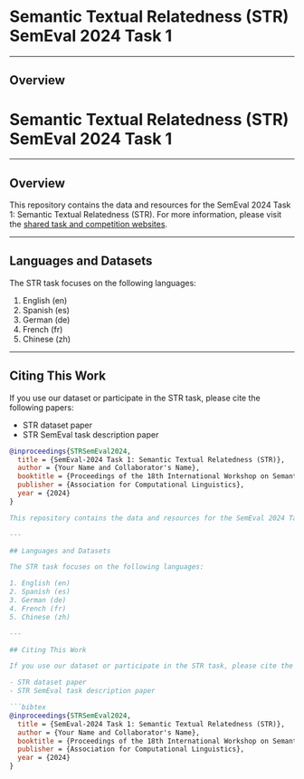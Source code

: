 # Semantic Textual Relatedness (STR) SemEval 2024 Task 1

---

## Overview

# Semantic Textual Relatedness (STR) SemEval 2024 Task 1

---

## Overview

This repository contains the data and resources for the SemEval 2024 Task 1: Semantic Textual Relatedness (STR). For more information, please visit the [shared task and competition websites](https://semantic-textual-relatedness.github.io).

---

## Languages and Datasets

The STR task focuses on the following languages:

1. English (en)
2. Spanish (es)
3. German (de)
4. French (fr)
5. Chinese (zh)

---

## Citing This Work

If you use our dataset or participate in the STR task, please cite the following papers:

- STR dataset paper
- STR SemEval task description paper

```bibtex
@inproceedings{STRSemEval2024,
  title = {SemEval-2024 Task 1: Semantic Textual Relatedness (STR)},
  author = {Your Name and Collaborator's Name},
  booktitle = {Proceedings of the 18th International Workshop on Semantic Evaluation (SemEval-2024)},
  publisher = {Association for Computational Linguistics},
  year = {2024}
}

This repository contains the data and resources for the SemEval 2024 Task 1: Semantic Textual Relatedness (STR). For more information, please visit the [shared task and competition websites](https://semantic-textual-relatedness.github.io).

---

## Languages and Datasets

The STR task focuses on the following languages:

1. English (en)
2. Spanish (es)
3. German (de)
4. French (fr)
5. Chinese (zh)

---

## Citing This Work

If you use our dataset or participate in the STR task, please cite the following papers:

- STR dataset paper
- STR SemEval task description paper

```bibtex
@inproceedings{STRSemEval2024,
  title = {SemEval-2024 Task 1: Semantic Textual Relatedness (STR)},
  author = {Your Name and Collaborator's Name},
  booktitle = {Proceedings of the 18th International Workshop on Semantic Evaluation (SemEval-2024)},
  publisher = {Association for Computational Linguistics},
  year = {2024}
}
